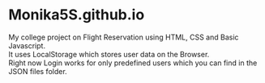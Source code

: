 # Monika5S.github.io
My college project on Flight Reservation using HTML, CSS and Basic Javascript.<br>
It uses LocalStorage which stores user data on the Browser. <br>
Right now Login works for only predefined users which you can find in the JSON files folder.

